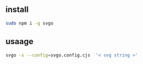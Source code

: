 ## install

```bash
sudo npm i -g svgo
```


## usaage 

```bash
svgo -s --config=svgo.config.cjs  '< svg string >'
```
